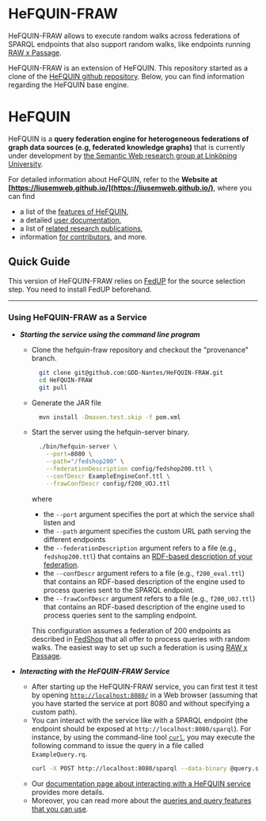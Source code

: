 # HeFQUIN-FRAW
HeFQUIN-FRAW allows to execute random walks across federations of SPARQL endpoints that also support random walks,
like endpoints running [RAW x Passage](https://github.com/passage-org/passage).

HeFQUIN-FRAW is an extension of HeFQUIN.
This repository started as a clone of the [HeFQUIN github repository](https://github.com/LiUSemWeb/HeFQUIN).
Below, you can find information regarding the HeFQUIN base engine.

# HeFQUIN
HeFQUIN is a **query federation engine for heterogeneous federations of graph data sources (e.g, federated knowledge graphs)** that is currently under development by [the Semantic Web research group at Linköping University](https://www.ida.liu.se/research/semanticweb/).

For detailed information about HeFQUIN, refer to the **Website at [https://liusemweb.github.io/](https://liusemweb.github.io/)**, where you can find
* a list of the [features of HeFQUIN](https://liusemweb.github.io/HeFQUIN/doc/features.html),
* a detailed [user documentation](https://liusemweb.github.io/HeFQUIN/doc/index.html),
* a list of [related research publications](https://liusemweb.github.io/HeFQUIN/research),
* information [for contributors](https://liusemweb.github.io/HeFQUIN/devdoc),
  and more.

## Quick Guide
This version of HeFQUIN-FRAW relies on [FedUP](https://github.com/GDD-Nantes/fedup) for the source selection step.
You need to install FedUP beforehand.
***
### Using HeFQUIN-FRAW as a Service
* **_Starting the service using the command line program_**
  * Clone the hefquin-fraw repository and checkout the "provenance" branch.
    ```bash
      git clone git@github.com:GDD-Nantes/HeFQUIN-FRAW.git
      cd HeFQUIN-FRAW
      git pull
    ```

  * Generate the JAR file
    ```bash
      mvn install -Dmaven.test.skip -f pom.xml
    ```

  * Start the server using the hefquin-server binary.
    ```bash
      ./bin/hefquin-server \
        --port=8080 \
        --path="/fedshop200" \
        --federationDescription config/fedshop200.ttl \
        --confDescr ExampleEngineConf.ttl \
        --frawConfDescr config/f200_UOJ.ttl
    ```
    where
    * the `--port` argument specifies the port at which the service shall listen and
    * the `--path` argument specifies the custom URL path serving the different endpoints
    * the `--federationDescription` argument refers to a file (e.g., `fedshop200.ttl`) that contains an [RDF-based description of your federation](https://liusemweb.github.io/HeFQUIN/doc/federation_description.html).
    * the `--confDescr` argument refers to a file (e.g., `f200_eval.ttl`) that contains an RDF-based description of the engine used to process queries sent to the SPARQL endpoint.
    * the `--frawConfDescr` argument refers to a file (e.g., `f200_UOJ.ttl`) that contains an RDF-based description of the engine used to process queries sent to the sampling endpoint.

    This configuration assumes a federation of 200 endpoints as described in [FedShop](https://github.com/GDD-Nantes/FedShop) that all offer to process queries with random walks.
    The easiest way to set up such a federation is using [RAW x Passage](https://github.com/passage-org/passage).

* **_Interacting with the HeFQUIN-FRAW Service_**
  * After starting up the HeFQUIN-FRAW service, you can first test it test by opening [`http://localhost:8080/`](http://localhost:8080/) in a Web browser (assuming that you have started the service at port 8080 and without specifying a custom path).
  * You can interact with the service like with a SPARQL endpoint (the endpoint should be exposed at `http://localhost:8080/sparql`). For instance, by using the command-line tool [`curl`](https://curl.se/), you may execute the following command to issue the query in a file called `ExampleQuery.rq`.
    ```bash
    curl -X POST http://localhost:8080/sparql --data-binary @query.sparql -H 'Content-Type: application/sparql-query'
    ```
  * Our [documentation page about interacting with a HeFQUIN service](https://liusemweb.github.io/HeFQUIN/doc/hefquin_service.html) provides more details.
  * Moreover, you can read more about the [queries and query features that you can use](https://liusemweb.github.io/HeFQUIN/doc/queries.html).